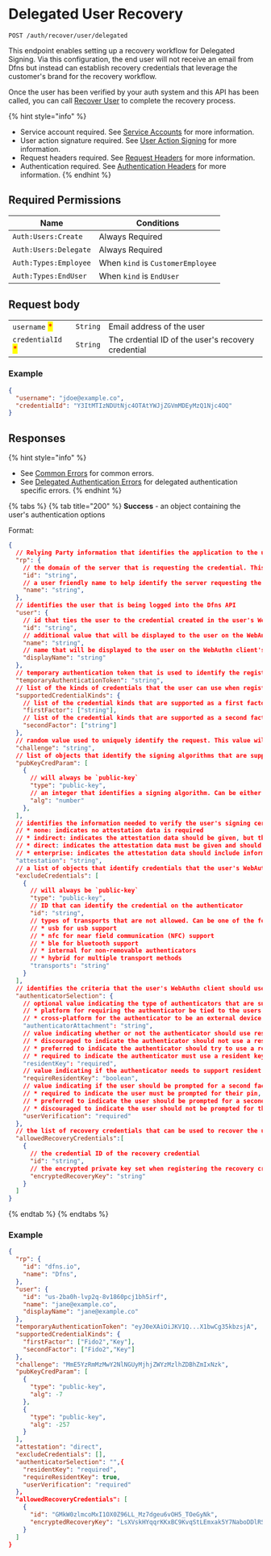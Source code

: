 # Delegated User Recovery

`POST /auth/recover/user/delegated`

This endpoint enables setting up a recovery workflow for Delegated Signing.  Via this configuration, the end user will not receive an email from Dfns but instead can establish recovery credentials that leverage the customer's brand for the recovery workflow.&#x20;

Once the user has been verified by your auth system and this API has been called, you can call [Recover User](createUserRecovery.md) to complete the recovery process.&#x20;

{% hint style="info" %}
* Service account required. See [Service Accounts](../service-account-management/) for more information.
* User action signature required. See [User Action Signing](../user-action-signing/) for more information.
* Request headers required. See [Request Headers](../../../advanced-topics/authentication/request-headers.md) for more information.
* Authentication required. See [Authentication Headers](../../../advanced-topics/authentication/request-headers.md#authentication-headers) for more information.
{% endhint %}

## Required Permissions

| Name                  | Conditions                        |
| --------------------- | --------------------------------- |
| `Auth:Users:Create`   | Always Required                   |
| `Auth:Users:Delegate` | Always Required                   |
| `Auth:Types:Employee` | When `kind` is `CustomerEmployee` |
| `Auth:Types:EndUser`  | When `kind` is `EndUser`          |

## Request body

|                                                   |          |                                                    |
| ------------------------------------------------- | -------- | -------------------------------------------------- |
| `username` <mark style="color:red;">\*</mark>     | `String` | Email address of the user                          |
| `credentialId` <mark style="color:red;">\*</mark> | `String` | The crdential ID of the user's recovery credential |

### Example

```json
{
  "username": "jdoe@example.co",
  "credentialId": "Y3ItMTIzNDUtNjc4OTAtYWJjZGVmMDEyMzQ1Njc4OQ"
}
```

## Responses

{% hint style="info" %}
* See [Common Errors](../../errors.md#common-errors) for common errors.
* See [Delegated Authentication Errors](../../errors.md#delegated-authentication-errors) for delegated authentication specific errors.
{% endhint %}

{% tabs %}
{% tab title="200" %}
**Success** - an object containing the user's authentication options

Format:

```json
{
  // Relying Party information that identifies the application to the user
  "rp": {
    // the domain of the server that is requesting the credential. This must match the effective domain of the application communicating with the user's WebAuthn client
    "id": "string",
    // a user friendly name to help identify the server requesting the credential
    "name": "string",
  },
  // identifies the user that is being logged into the Dfns API
  "user": {
    // id that ties the user to the credential created in the user's WebAuthn client
    "id": "string",
    // additional value that will be displayed to the user on the WebAuthn client's display
    "name": "string",
    // name that will be displayed to the user on the WebAuthn client's display
    "displayName": "string"
  },
  // temporary authentication token that is used to identify the registration session with the matching call to Complete User Registration
  "temporaryAuthenticationToken": "string",
  // list of the kinds of credentials that the user can use when registering
  "supportedCredentialKinds": {
    // list of the credential kinds that are supported as a first factor credential
    "firstFactor": ["string"],
    // list of the credential kinds that are supported as a second factor credential
    "secondFactor": ["string"]
  },
  // random value used to uniquely identify the request. This value will be included in the data that is signed
  "challenge": "string",
  // list of objects that identify the signing algorithms that are supported
  "pubKeyCredParam": [
    {
      // will always be `public-key`
      "type": "public-key",
      // an integer that identifies a signing algorithm. Can be either `-7` for ES256 or `-257` for RS256
      "alg": "number"
    },
  ],
  // identifies the information needed to verify the user's signing certificate; can be one of the following:
  // * none: indicates no attestation data is required
  // * indirect: indicates the attestation data should be given, but that it can be generated using an Anonymization CA
  // * direct: indicates the attestation data must be given and should be generated by the authenticator
  // * enterprise: indicates the attestation data should include information to uniquely identify the user's device
  "attestation": "string",
  // a list of objects that identify credentials that the user's WebAuthn client should not use
  "excludeCredentials": [
    {
      // will always be `public-key`
      "type": "public-key",
      // ID that can identify the credential on the authenticator
      "id": "string",
      // types of transports that are not allowed. Can be one of the following:
      // * usb for usb support
      // * nfc for near field communication (NFC) support
      // * ble for bluetooth support
      // * internal for non-removable authenticators
      // * hybrid for multiple transport methods
      "transports": "string"
    }
  ],
  // identifies the criteria that the user's WebAuthn client should use when creating the credential
  "authenticatorSelection": {
    // optional value indicating the type of authenticators that are supported. If not set then the authenticator type is not restricted. Can be one of the following:
    // * platform for requiring the authenticator be tied to the users device (like a TPM)
    // * cross-platform for the authenticator to be an external device (like a Yubikey)
    "authenticatorAttachment": "string",
    // value indicating whether or not the authenticator should use resident keys. Can be one of the following:
    // * discouraged to indicate the authenticator should not use a resident key unless its the only option
    // * preferred to indicate the authenticator should try to use a resident key if supported
    // * required to indicate the authenticator must use a resident key
    "residentKey": "required",
    // value indicating if the authenticator needs to support resident keys
    "requireResidentKey": "boolean",
    // value indicating if the user should be prompted for a second factor. Can be one of the following values:
    // * required to indicate the user must be prompted for their pin, biometrics, or another second factor option
    // * preferred to indicate the user should be prompted for a second factor if it is supported
    // * discouraged to indicate the user should not be prompted for their second factor unless the device requires it
    "userVerification": "required"
  },
  // the list of recovery credentials that can be used to recover the user
  "allowedRecoveryCredentials":[
    {
      // the credential ID of the recovery credential
      "id": "string",
      // the encrypted private key set when registering the recovery credential
      "encryptedRecoveryKey": "string"
    }
  ]
}
```
{% endtab %}
{% endtabs %}

### Example

```json
{
  "rp": {
    "id": "dfns.io",
    "name": "Dfns",
  },
  "user": {
    "id": "us-2ba0h-lvp2q-8v1860pcj1bh5irf",
    "name": "jane@example.co",
    "displayName": "jane@example.co"
  },
  "temporaryAuthenticationToken": "eyJ0eXAiOiJKV1Q...X1bwCg35kbzsjA",
  "supportedCredentialKinds": {
    "firstFactor": ["Fido2","Key"],
    "secondFactor": ["Fido2","Key"]
  },
  "challenge": "MmE5YzRmMzMwY2NlNGUyMjhjZWYzMzlhZDBhZmIxNzk",
  "pubKeyCredParam": [
    {
      "type": "public-key",
      "alg": -7
    },
    {
      "type": "public-key",
      "alg": -257
    }
  ],
  "attestation": "direct",
  "excludeCredentials": [],
  "authenticatorSelection": "",{
    "residentKey": "required",
    "requireResidentKey": true,
    "userVerification": "required"
  },
  "allowedRecoveryCredentials": [
    {
      "id": "GMkW0zlmcoMxI1OX0Z96LL_Mz7dgeu6vOH5_TOeGyNk",
      "encryptedRecoveryKey": "LsXVskHYqqrKKxBC9KvqStLEmxak5Y7NaboDDlRSIW7evUJpQTT1AYvx0EsFskmriaVb3AjTCGEv7gqUKokml1USL7+dVmrUVhV+cNWtS5AorvRuZr1FMGVKFkW1pKJhFNH2e2O661UhpyXsRXzcmksA7ZN/V37ZK7ITue0gs6I="
    }
  ]
}
```
